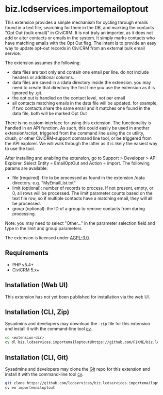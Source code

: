 # biz.lcdservices.importemailoptout

This extension provides a simple mechanism for cycling through emails found in a text file, searching for them in the DB, and marking the contacts "Opt Out (bulk email)" in CiviCRM. It is not truly an importer, as it does not add or alter contacts or emails in the system. It simply marks contacts who have matching emails with the Opt Out flag. The intent is to provide an easy way to update opt-out records in CiviCRM from an external bulk email service.

The extension assumes the following:

* data files are text only and contain one email per line. do not include headers or additional columns. 
* data files are saved in a /data directory inside the extension. you may need to create that directory the first time you use the extension as it is ignored by .git.
* the opt out is handled on the contact level, not per email
* all contacts matching emails in the data file will be updated. for example, if two contacts share the same email and it matches one found in the data file, both will be marked Opt Out

There is no custom interface for using this extension. The functionality is handled in an API function. As such, this could easily be used in another extension/script, triggered from the command line using the cv utility, drush, or other CiviCRM-support command line tool, or be triggered from the API explorer. We will walk through the latter as it is likely the easiest way to use the tool.

After installing and enabling the extension, go to Support > Developer > API Explorer. Select Entity = EmailOptOut and Action = import. The following params are available:

* file (required): file to be processed as found in the extension /data directory. e.g. "MyEmailList.txt"
* limit (optional): number of records to process. If not present, empty, or 0, all rows will be processed. The limit parameter counts based on the text file row, so if multiple contacts have a matching email, they will all be processed.
* group (optional): the ID of a group to remove contacts from during processing.

Note: you may need to select "Other..." in the parameter selection field and type in the limit and group parameters.

The extension is licensed under [AGPL-3.0](LICENSE.txt).

## Requirements

* PHP v5.4+
* CiviCRM 5.x+

## Installation (Web UI)

This extension has not yet been published for installation via the web UI.

## Installation (CLI, Zip)

Sysadmins and developers may download the `.zip` file for this extension and
install it with the command-line tool [cv](https://github.com/civicrm/cv).

```bash
cd <extension-dir>
cv dl biz.lcdservices.importemailoptout@https://github.com/FIXME/biz.lcdservices.importemailoptout/archive/master.zip
```

## Installation (CLI, Git)

Sysadmins and developers may clone the [Git](https://en.wikipedia.org/wiki/Git) repo for this extension and
install it with the command-line tool [cv](https://github.com/civicrm/cv).

```bash
git clone https://github.com/lcdservices/biz.lcdservices.importemailoptout.git
cv en importemailoptout
```
